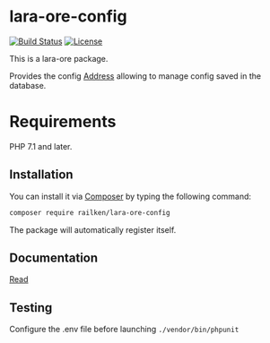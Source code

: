# lara-ore-config

[![Build Status](https://travis-ci.org/railken/lara-ore-config.svg?branch=master)](https://travis-ci.org/railken/lara-ore-config)
[![License](https://img.shields.io/badge/License-MIT-yellow.svg)](https://opensource.org/licenses/MIT)

This is a lara-ore package.

Provides the config [Address](src/Config/Config.php) allowing to manage config saved in the database.

# Requirements

PHP 7.1 and later.

## Installation

You can install it via [Composer](https://getcomposer.org/) by typing the following command:

```bash
composer require railken/lara-ore-config
```

The package will automatically register itself.

## Documentation

[Read](docs/index.md)

## Testing

Configure the .env file before launching `./vendor/bin/phpunit`